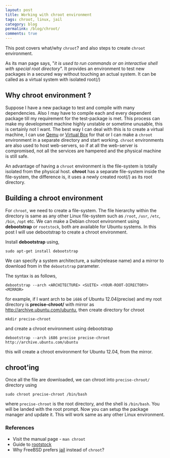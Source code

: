 ```yaml
---
layout: post
title: Working with chroot environment
tags: chroot, linux, jail
category: blog
permalink: /blog/chroot/
comments: true
---
```


This post covers what/why `chroot`? and also steps to create `chroot`
environment.

As its man page says, "*it is used to run commands or an interactive
shell with special root directory*". It provides an environment to
test new packages in a secured way without touching an actual system.
It can be called as a virtual system with isolated root(/)

## Why chroot environment ?

Suppose I have a new package to test and compile with many
dependencies. Also I may have to compile each and every dependent
package till my requirement for the test-package is met. This process
can make my development machine highly unstable or sometime unusable,
this is certainly not I want. The best way I can deal with this is to
create a virtual machine, I can use
[Qemu](http://wiki.qemu.org/Main_Page) or
[Virtual Box](https://www.virtualbox.org/) for that or I can make a
`chroot` environment in a separate directory and start working.
`chroot` environments are also used to host web-servers, so if at all
the web-server is compromised, not all the services are hampered and
the physical machine is still safe.

An advantage of having a `chroot` environment is the file-system is
totally isolated from the physical host. **chroot** has a separate
file-system inside the file-system, the difference is, it uses a newly
created root(/) as its root directory.

## Building a chroot environment

For `chroot`, we need to create a file-system. The file hierarchy
within the directory is same as any other Linux file-system
such as `/root`, `/usr`, `/etc`, `/bin`, `/opt` etc.
We can make a Debian chroot environment using **debootstrap** or
`rootstock`, both are available for Ubuntu systems.
In this post I will use debootstrap to create a chroot
environment.

Install **debootstrap** using,

    sudo apt-get install debootstrap

We can specify a system architecture, a suite(release name) and a
mirror to download from in the `debootstrap` parameter.

The syntax is as follows,

    debootstrap --arch <ARCHITECTURE> <SUITE> <YOUR-ROOT-DIRECTORY> <MIRROR>

for example, if I want arch to be `i686` of Ubuntu 12.04(precise)
and my root directory is **precise-chroot/** with mirror as
<http://archive.ubuntu.com/ubuntu>, then create directory for chroot

    mkdir precise-chroot

and create a chroot environment using debootstrap

    debootstrap --arch i686 precise precise-chroot http://archive.ubuntu.com/ubuntu

this will create a chroot environment for Ubuntu 12.04, from the
mirror.

## chroot'ing

Once all the file are downloaded, we can chroot into
`precise-chroot/` directory using

    sudo chroot precise-chroot /bin/bash

where `precise-chroot` is the root directory, and the shell is
`/bin/bash`. You will be landed with the root prompt. Now you can
setup the package manager and update it. This will work same as any
other Linux environment.

### References

-   Visit the manual page - `man chroot`
-   Guide to [rootstock](http://technoreview.net/2011/10/using-rootstock.html)
-   Why FreeBSD prefers [jail](http://www.freebsd.org/doc/en_US.ISO8859-1/books/handbook/jails-intro.html) instead of `chroot`?
